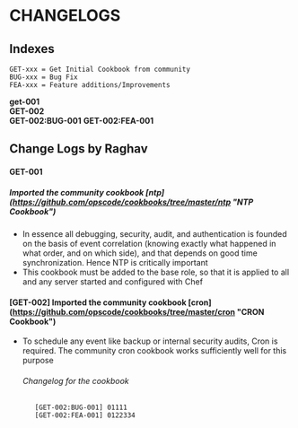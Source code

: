 # CHANGELOGS #

## Indexes ##
```
GET-xxx = Get Initial Cookbook from community
BUG-xxx = Bug Fix
FEA-xxx = Feature additions/Improvements
```

__get-001__  
__GET-002__  
  __GET-002:BUG-001__
  __GET-002:FEA-001__


## Change Logs by Raghav ##

#### GET-001 ####

##### Imported the community cookbook [ntp] (https://github.com/opscode/cookbooks/tree/master/ntp "NTP Cookbook") #####

* In essence  all debugging, security, audit, and authentication is founded on the basis of event correlation (knowing exactly what happened in what order, and on which side), and that depends on good time synchronization. Hence NTP is critically important
* This cookbook must be added to the base role, so that it is applied to all and any server started and configured with Chef

#### __[GET-002]__ Imported the community cookbook [cron] (https://github.com/opscode/cookbooks/tree/master/cron "CRON Cookbook") ###

* To schedule any event like backup or internal security audits, Cron is required. The community cron cookbook works sufficiently well for this purpose

	######  Changelog for the cookbook ######
		 [GET-002:BUG-001] 01111
		 [GET-002:FEA-001] 0122334  
